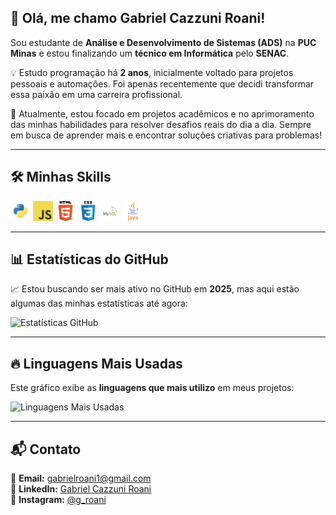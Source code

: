

## 🚀 Olá, me chamo Gabriel Cazzuni Roani!  

Sou estudante de **Análise e Desenvolvimento de Sistemas (ADS)** na **PUC Minas** e estou finalizando um **técnico em Informática** pelo **SENAC**.  

💡 Estudo programação há **2 anos**, inicialmente voltado para projetos pessoais e automações. Foi apenas recentemente que decidi transformar essa paixão em uma carreira profissional.  

🚀 Atualmente, estou focado em projetos acadêmicos e no aprimoramento das minhas habilidades para resolver desafios reais do dia a dia. Sempre em busca de aprender mais e encontrar soluções criativas para problemas!  

---

## 🛠 **Minhas Skills**  

<code><img height="32" src="https://raw.githubusercontent.com/github/explore/80688e429a7d4ef2fca1e82350fe8e3517d3494d/topics/python/python.png" alt="Python"/></code>
<code><img height="32" src="https://raw.githubusercontent.com/github/explore/80688e429a7d4ef2fca1e82350fe8e3517d3494d/topics/javascript/javascript.png" alt="JavaScript"/></code>
<code><img height="32" src="https://raw.githubusercontent.com/github/explore/80688e429a7d4ef2fca1e82350fe8e3517d3494d/topics/html/html.png" alt="HTML5"/></code>
<code><img height="32" src="https://raw.githubusercontent.com/github/explore/80688e429a7d4ef2fca1e82350fe8e3517d3494d/topics/css/css.png" alt="CSS"/></code>
<code><img height="32" src="https://raw.githubusercontent.com/github/explore/80688e429a7d4ef2fca1e82350fe8e3517d3494d/topics/mysql/mysql.png" alt="MySQL"/></code>
<code><img height="32" src="https://raw.githubusercontent.com/github/explore/80688e429a7d4ef2fca1e82350fe8e3517d3494d/topics/java/java.png" alt="Java"/></code>  

---

## 📊 **Estatísticas do GitHub**  

📈 Estou buscando ser mais ativo no GitHub em **2025**, mas aqui estão algumas das minhas estatísticas até agora:  

![Estatísticas GitHub](https://github-readme-stats.vercel.app/api?username=GabrielRoani&show_icons=true&theme=radical)  

---

## 🔥 **Linguagens Mais Usadas**  

Este gráfico exibe as **linguagens que mais utilizo** em meus projetos:  

![Linguagens Mais Usadas](https://github-readme-stats.vercel.app/api/top-langs/?username=GabrielRoani&layout=compact&theme=radical)  

---

## 📬 **Contato**  

📧 **Email:** gabrielroani1@gmail.com  
💼 **LinkedIn:** [Gabriel Cazzuni Roani](https://www.linkedin.com/in/GabrielCazzuniRoani)  
📸 **Instagram:** [@g_roani](https://www.instagram.com/g_roani)  
